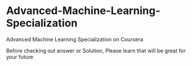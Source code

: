 # Advanced-Machine-Learning-Specialization
Advanced Machine Learning Specialization on Coursera

Before checking out answer or Solution, Please learn that will be great for your future
